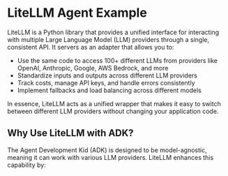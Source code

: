 # LiteLLM Agent Example

LiteLLM is a Python library that provides a unified interface for interacting with multiple
Large Language Model (LLM) providers through a single, consistent API. It servers as an
adapter that allows you to:

- Use the same code to access 100+ different LLMs from providers like OpenAI, Anthropic,
  Google, AWS Bedrock, and more
- Standardize inputs and outputs across different LLM providers
- Track costs, manage API keys, and handle errors consistently
- Implement fallbacks and load balancing across different models

In essence, LiteLLM acts as a unified wrapper that makes it easy to switch between different LLM
providers without changing your application code.

## Why Use LiteLLM with ADK?

The Agent Development Kid (ADK) is designed to be model-agnostic, meaning it can work with
various LLM providers. LiteLLM enhances this capability by:
